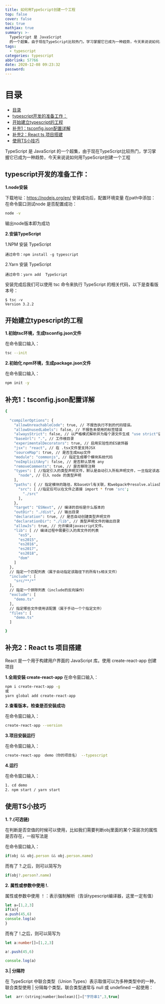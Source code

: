```yaml
---
title: 如何用TypeScript创建一个工程
top: false
cover: false
toc: true
mathjax: true
summary: >-
  TypeScript 是 JavaScript
  的一个超集，由于现在TypeScript比较热门，学习掌握它已成为一种趋势，今天来说说如何用TypeScript创建一个工程
tags:
  - typescript
categories: typescript
abbrlink: 57766
date: 2020-12-08 09:23:32
password:
---
```


目录
===
<!-- TOC -->
  - [目录](#目录)
  - [typescript开发的准备工作：](#typescript开发的准备工作)
  - [开始建立typescript的工程](#开始建立typescript的工程)
  - [补充1：tsconfig.json配置详解](#补充1tsconfigjson配置详解)
  - [补充2：React ts 项目搭建](#补充2react-ts-项目搭建)
  - [使用TS小技巧](#使用ts小技巧)

TypeScript 是 JavaScript 的一个超集，由于现在TypeScript比较热门，学习掌握它已成为一种趋势，今天来说说如何用TypeScript创建一个工程

## typescript开发的准备工作：

**1.node安装**

下载地址：https://nodejs.org/en/
安装成功后，配置环境变量 在path中添加：
在命令窗口测试node 是否配置成功：
```bash
node -v
```
输出node版本即为成功

**2.安装TypeScript**

1.NPM 安装 TypeScript

```node
通过命令：npm install -g typescript
```
2.Yarn 安装 TypeScript

```node
通过命令：yarn add  TypeScript
```

安装完成后我们可以使用 tsc 命令来执行 TypeScript 的相关代码，以下是查看版本号：
```node
$ tsc -v
Version 3.2.2
```

## 开始建立typescript的工程


**1.初始tsc环境，生成tsconfig.json文件**

在命令窗口输入：
```bash
tsc --init
```


**2.初始化 npm环境，生成package.json文件**

在命令窗口输入：
```bash
npm init -y
```

## 补充1：tsconfig.json配置详解

```bash
{
 
  "compilerOptions": {
    "allowUnreachableCode": true, // 不报告执行不到的代码错误。
    "allowUnusedLabels": false,	// 不报告未使用的标签错误
    "alwaysStrict": false, // 以严格模式解析并为每个源文件生成 "use strict"语句
    "baseUrl": ".", // 工作根目录
    "experimentalDecorators": true, // 启用实验性的ES装饰器
    "jsx": "react", // 在 .tsx文件里支持JSX
    "sourceMap": true, // 是否生成map文件
    "module": "commonjs", // 指定生成哪个模块系统代码
    "noImplicitAny": false, // 是否默认禁用 any
    "removeComments": true, // 是否移除注释
    "types": [ //指定引入的类型声明文件，默认是自动引入所有声明文件，一旦指定该选项，则会禁用自动引入，改为只引入指定的类型声明文件，如果指定空数组[]则不引用任何文件
      "node", // 引入 node 的类型声明
    ],
    "paths": { // 指定模块的路径，和baseUrl有关联，和webpack中resolve.alias配置一样
      "src": [ //指定后可以在文件之直接 import * from 'src';
        "./src"
      ],
    },
    "target": "ESNext", // 编译的目标是什么版本的
    "outDir": "./dist", // 输出目录
    "declaration": true, // 是否自动创建类型声明文件
    "declarationDir": "./lib", // 类型声明文件的输出目录
    "allowJs": true, // 允许编译javascript文件。
    "lib": [ // 编译过程中需要引入的库文件的列表
      "es5",
      "es2015",
      "es2016",
      "es2017",
      "es2018",
      "dom"
    ]
  },
  // 指定一个匹配列表（属于自动指定该路径下的所有ts相关文件）
  "include": [
    "src/**/*"
  ],
  // 指定一个排除列表（include的反向操作）
  "exclude": [
    "demo.ts"
  ],
  // 指定哪些文件使用该配置（属于手动一个个指定文件）
  "files": [
    "demo.ts"
  ]

}
```

## 补充2：React ts 项目搭建

React 是一个用于构建用户界面的 JavaScript 库。使用 create-react-app 创建项目

**1.全局安装 create-react-app**
在命令窗口输入：
```bash
npm i create-react-app -g 
或 
yarn global add create-react-app
```
**2.查看版本，检查是否安装成功**

在命令窗口输入：
```bash
create-react-app --version

```
**3.项目安装运行**

在命令窗口输入：
```bash
create-react-app  demo（你的项目名） --typescript  
```
**4.运行**

在命令窗口输入：
```bash
1. cd demo
2. npm start / yarn start
```

##  使用TS小技巧

**1. ?.(可选链)**

在判断是否空值的时候可以使用，比如我们需要判断obj里面的某个深层次的属性是否存在，一般写法是


在命令窗口输入：
```js
if(obj && obj.person && obj.person.name)

```
而有了 ?.之后，则可以简写为

```ts
if(obj?.person?.name)

```
**2. 属性或参数中使用 !.**

属性或参数中使用 ！：表示强制解析（告诉typescript编译器，这里一定有值）

```js
let a=[1,2,3]
if(a){
a.push(45,6)
console.log(a)
}

```
而有了 !.之后，则可以简写为

```ts
let a:number[]=[1,2,3]

a!.push(45,6)

console.log(a)
```

**3.| 分隔符**

在 TypeScript 中联合类型（Union Types）表示取值可以为多种类型中的一种，联合类型使用 | 分隔每个类型。联合类型通常与 null 或 undefined 一起使用：


```js
let  arr:(string|number|boolean)[]=["字符串1",3,true]


```